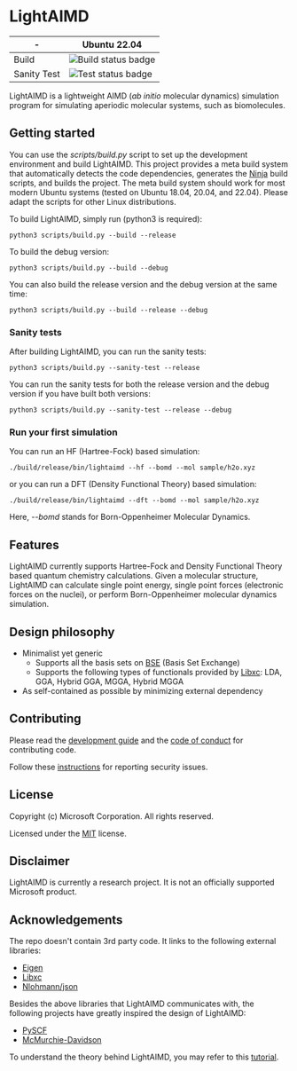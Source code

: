 # LightAIMD

| - | Ubuntu 22.04 |
|---|---|
|Build|![Build status badge](https://msai.visualstudio.com/LightAIMD/_apis/build/status/LightAIMD-CI)|
|Sanity Test|![Test status badge](https://msai.visualstudio.com/LightAIMD/_apis/build/status/LightAIMD-CI)|

LightAIMD is a lightweight AIMD (*ab initio* molecular dynamics) simulation program for simulating aperiodic molecular systems, such as biomolecules.

## Getting started
You can use the *scripts/build.py* script to set up the development environment and build LightAIMD. This project provides a meta build system that automatically detects the code dependencies, generates the [Ninja](https://ninja-build.org/) build scripts, and builds the project. The meta build system should work for most modern Ubuntu systems (tested on Ubuntu 18.04, 20.04, and 22.04). Please adapt the scripts for other Linux distributions.

To build LightAIMD, simply run (python3 is required):
```shell
python3 scripts/build.py --build --release
```

To build the debug version:
```shell
python3 scripts/build.py --build --debug
```

You can also build the release version and the debug version at the same time:
```shell
python3 scripts/build.py --build --release --debug
```

### Sanity tests
After building LightAIMD, you can run the sanity tests:
```shell
python3 scripts/build.py --sanity-test --release
```

You can run the sanity tests for both the release version and the debug version if you have built both versions:
```shell
python3 scripts/build.py --sanity-test --release --debug
```

### Run your first simulation
You can run an HF (Hartree-Fock) based simulation:
```shell
./build/release/bin/lightaimd --hf --bomd --mol sample/h2o.xyz
```
or you can run a DFT (Density Functional Theory) based simulation:
```shell
./build/release/bin/lightaimd --dft --bomd --mol sample/h2o.xyz
```

Here, *--bomd* stands for Born-Oppenheimer Molecular Dynamics.

## Features

LightAIMD currently supports Hartree-Fock and Density Functional Theory based quantum chemistry calculations. Given a molecular structure, LightAIMD can calculate single point energy, single point forces (electronic forces on the nuclei), or perform Born-Oppenheimer molecular dynamics simulation.

## Design philosophy

- Minimalist yet generic
  - Supports all the basis sets on [BSE](https://www.basissetexchange.org/) (Basis Set Exchange)
  - Supports the following types of functionals provided by [Libxc](https://tddft.org/programs/libxc/): LDA, GGA, Hybrid GGA, MGGA, Hybrid MGGA
- As self-contained as possible by minimizing external dependency

## Contributing

Please read the [development guide](docs/dev-guide.md) and the [code of conduct](CODE_OF_CONDUCT.md) for contributing code.

Follow these [instructions](SECURITY.md) for reporting security issues.

## License

Copyright (c) Microsoft Corporation. All rights reserved.

Licensed under the [MIT](LICENSE.txt) license.

## Disclaimer

LightAIMD is currently a research project. It is not an officially supported Microsoft product.

## Acknowledgements

The repo doesn't contain 3rd party code. It links to the following external libraries:
- [Eigen](https://eigen.tuxfamily.org)
- [Libxc](https://www.tddft.org/programs/libxc/)
- [Nlohmann/json](https://github.com/nlohmann/json)

Besides the above libraries that LightAIMD communicates with, the following projects have greatly inspired the design of LightAIMD:
- [PySCF](https://github.com/pyscf/pyscf)
- [McMurchie-Davidson](https://github.com/jjgoings/McMurchie-Davidson)

To understand the theory behind LightAIMD, you may refer to this [tutorial](https://www.binshao.info/download/tutorials/CQC101.pdf).
